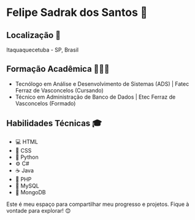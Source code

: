 # Felipe Sadrak dos Santos 👋

## Localização 📍
Itaquaquecetuba - SP, Brasil

## Formação Acadêmica 👨🏽‍💻
- Tecnólogo em Análise e Desenvolvimento de Sistemas (ADS) | Fatec Ferraz de Vasconcelos (Cursando)
- Técnico em Administração de Banco de Dados | Etec Ferraz de Vasconcelos (Formado)

## Habilidades Técnicas 🎓
- :computer: HTML
- :art: CSS
- :snake: Python
- :gear: C#
- :coffee: Java
- :elephant: PHP
- :floppy_disk: MySQL
- :deciduous_tree: MongoDB
   
Este é meu espaço para compartilhar meu progresso e projetos. Fique à vontade para explorar! 😊






